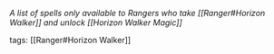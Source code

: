 *A list of spells only available to Rangers who take [[Ranger#Horizon Walker]] and unlock [[Horizon Walker Magic]]*

tags: [[Ranger#Horizon Walker]]